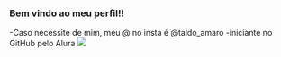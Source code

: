 ### Bem vindo ao meu perfil!!
-Caso necessite de mim, meu @ no insta é @taldo_amaro
-iniciante no GitHub pelo Alura
![](https://www.google.com/url?sa=i&url=https%3A%2F%2Ftenor.com%2Fview%2Fgatinho-pulando-gif-26028790&psig=AOvVaw31C8bkYLJ0VB1KXViiVRMN&ust=1714844810838000&source=images&cd=vfe&opi=89978449&ved=0CA8QjRxqFwoTCPDPm_GE8oUDFQAAAAAdAAAAABAE)
